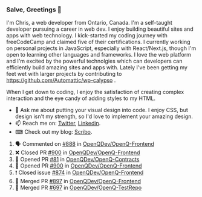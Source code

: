### Salve, Greetings 👋

I'm Chris, a web developer from Ontario, Canada. I'm a self-taught developer pursuing a career in web dev. I enjoy building beautiful sites and apps with web technology.
I kick-started my coding journey with freeCodeCamp and claimed five of their certifications.  I currently working on personal projects in JavaScript, especially with React/Next.js, though I'm open to learning other languages and frameworks. I love the web platform and I'm excited by the powerful technolgies which can developers can efficiently build amazing sites and apps with. Lately I've been getting my feet wet with larger projects by contributing to https://github.com/Automattic/wp-calypso .

When I get down to coding, I enjoy the satisfaction of creating complex interaction and the eye candy of adding styles to my HTML. 

- 💬 Ask me about putting your visual design into code. I enjoy CSS, but design isn't my strength, so I'd love to implement your amazing design.
- 📫 Reach me on: [Twitter](https://twitter.com/Christo28120856), [Linkedin](https://www.linkedin.com/in/christopher-stevers-07b9a5204/).
- ⌨ Check out my blog: [Scribo](https://christopherstevers.cf).
<!--
**Christopher-Stevers/Christopher-Stevers** is a ✨ _special_ ✨ repository because its `README.md` (this file) appears on your GitHub profile.

Here are some ideas to get you started:

- 🔭 I’m currently working on ...
- 🌱 I’m currently learning ...
- 👯 I’m looking to collaborate on ...
- 🤔 I’m looking for help with ...
- 😄 Pronouns: ...
- ⚡ Fun fact: ...
-->

<!--START_SECTION:activity-->
1. 🗣 Commented on [#888](https://github.com/OpenQDev/OpenQ-Frontend/issues/888) in [OpenQDev/OpenQ-Frontend](https://github.com/OpenQDev/OpenQ-Frontend)
2. ❌ Closed PR [#900](https://github.com/OpenQDev/OpenQ-Frontend/pull/900) in [OpenQDev/OpenQ-Frontend](https://github.com/OpenQDev/OpenQ-Frontend)
3. 💪 Opened PR [#81](https://github.com/OpenQDev/OpenQ-Contracts/pull/81) in [OpenQDev/OpenQ-Contracts](https://github.com/OpenQDev/OpenQ-Contracts)
4. 💪 Opened PR [#900](https://github.com/OpenQDev/OpenQ-Frontend/pull/900) in [OpenQDev/OpenQ-Frontend](https://github.com/OpenQDev/OpenQ-Frontend)
5. ❗️ Closed issue [#874](https://github.com/OpenQDev/OpenQ-Frontend/issues/874) in [OpenQDev/OpenQ-Frontend](https://github.com/OpenQDev/OpenQ-Frontend)
6. 🎉 Merged PR [#897](https://github.com/OpenQDev/OpenQ-Frontend/pull/897) in [OpenQDev/OpenQ-Frontend](https://github.com/OpenQDev/OpenQ-Frontend)
7. 🎉 Merged PR [#697](https://github.com/OpenQDev/OpenQ-TestRepo/pull/697) in [OpenQDev/OpenQ-TestRepo](https://github.com/OpenQDev/OpenQ-TestRepo)
<!--END_SECTION:activity-->
